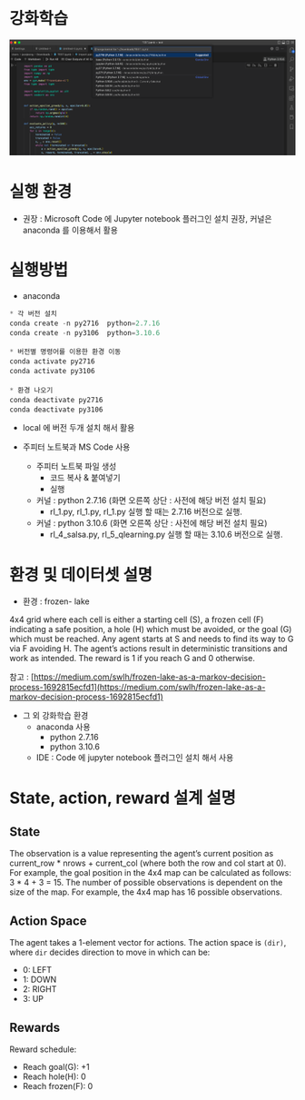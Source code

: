 # 강화학습

![Untitled](./mscode.png)

# 실행 환경

- 권장 : Microsoft Code 에 Jupyter notebook 플러그인 설치 권장, 커널은 anaconda 를 이용해서 활용

# 실행방법

- anaconda

```python
* 각 버전 설치 
conda create -n py2716  python=2.7.16
conda create -n py3106  python=3.10.6

* 버전별 명령어를 이용한 환경 이동 
conda activate py2716
conda activate py3106

* 환경 나오기 
conda deactivate py2716
conda deactivate py3106
```

- local 에 버전 두개 설치 해서 활용

- 주피터 노트북과 MS Code 사용
    - 주피터 노트북 파일 생성
        - 코드 복사 & 붙여넣기
        - 실행
    - 커널 : python 2.7.16 (화면 오른쪽 상단 : 사전에 해당 버전 설치 필요)
        - rl_1.py, rl_1.py, rl_1.py 실행 할 때는 2.7.16 버전으로 실행.
    - 커널 : python 3.10.6 (화면 오른쪽 상단 : 사전에 해당 버전 설치 필요)
        - rl_4_salsa.py, rl_5_qlearning.py 실행 할 때는 3.10.6 버전으로 실행.

# 환경 및 데이터셋 설명

- 환경 : frozen- lake

4x4 grid where each cell is either a starting cell (S), a frozen cell (F) indicating a safe position, a hole (H) which must be avoided, or the goal (G) which must be reached. Any agent starts at S and needs to find its way to G via F avoiding H. The agent’s actions result in deterministic transitions and work as intended. The reward is 1 if you reach G and 0 otherwise.

참고 : [https://medium.com/swlh/frozen-lake-as-a-markov-decision-process-1692815ecfd1](https://medium.com/swlh/frozen-lake-as-a-markov-decision-process-1692815ecfd1)

- 그 외 강화학습 환경
    - anaconda 사용
        - python 2.7.16
        - python 3.10.6
    - IDE : Code 에 jupyter notebook 플러그인 설치 해서 사용

# State, action, reward 설계 설명

## State

The observation is a value representing the agent’s current position as current_row * nrows + current_col (where both the row and col start at 0). For example, the goal position in the 4x4 map can be calculated as follows: 3 * 4 + 3 = 15. The number of possible observations is dependent on the size of the map. For example, the 4x4 map has 16 possible observations.

## **Action Space**

The agent takes a 1-element vector for actions. The action space is `(dir)`, where `dir` decides direction to move in which can be:

- 0: LEFT
- 1: DOWN
- 2: RIGHT
- 3: UP

## **Rewards**

Reward schedule:

- Reach goal(G): +1
- Reach hole(H): 0
- Reach frozen(F): 0
